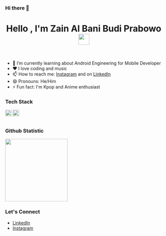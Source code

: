 ### Hi there 👋

<!--
**zainalbani/zainalbani** is a ✨ _special_ ✨ repository because its `README.md` (this file) appears on your GitHub profile.

Here are some ideas to get you started:

- 🔭 I’m currently working on ...
- 🌱 I’m currently learning ...
- 👯 I’m looking to collaborate on ...
- 🤔 I’m looking for help with ...
- 💬 Ask me about ...
- 📫 How to reach me: ...
- 😄 Pronouns: ...
- ⚡ Fun fact: ...
-->
<h1 align="center">Hello , I'm Zain Al Bani Budi Prabowo <img src="https://media.giphy.com/media/hvRJCLFzcasrR4ia7z/giphy.gif" width="35"></h1>
<br>


- 🌱 I’m currently learning about Android Engineering for Mobile Developer
- ❤️ I love coding and music
- 📫 How to reach me: [Instagram](https://www.instagram.com/bangza__) and on [LinkedIn](https://www.linkedin.com/in/zainalbani/)
- 😄 Pronouns: He/Him
- ⚡ Fun fact: I'm Kpop and Anime enthusiast

### Tech Stack
  <a href="https://kotlinlang.org/"><img align="left" alt="Kotlin" title="Kotlin" width="21px" src="https://skillicons.dev/icons?i=kotlin&theme=light" /></a>
  <a href="https://nodejs.org/"><img align="left" alt="NodeJS" title="NodeJS" width="21px" src="https://seeklogo.com/images/N/nodejs-logo-FBE122E377-seeklogo.com.png" /></a>
  
  <br>
  <br>
  
### Github Statistic
<p align="left">
<a href="https://github.com/zainalbani">
  <img height="200em" src="https://github-readme-stats.vercel.app/api/top-langs/?username=zainalbani&layout=compact"/>
</a>
</p>

### Let's Connect
- <a href="https://www.linkedin.com/in/zainalbani/">LinkedIn</a>
- <a href="https://instagram.com/bangza__">Instagram</a>
